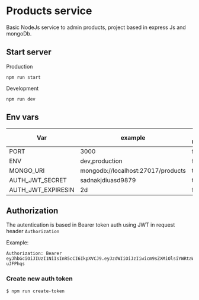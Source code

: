 # Products service
Basic NodeJs service to admin products, project based in express Js and mongoDb.

## Start server

Production
```
npm run start
```

Development
```
npm run dev
```

## Env vars


| Var         | example     | # required |
|--------------|-----------|------------|
| PORT | 3000      | false       |
| ENV      | dev,production  | false       |
| MONGO_URI      | mongodb://localhost:27017/products  | true       |
| AUTH_JWT_SECRET      | sadnakjdiuasd9879  | true       |
| AUTH_JWT_EXPIRESIN      | 2d  | false       |


## Authorization
The autentication is based in Bearer token auth using JWT in request header `Authorization`

Example:
```
Authorization: Bearer eyJhbGciOiJIUzI1NiIsInR5cCI6IkpXVCJ9.eyJzdWIiOiJzIiwicm9sZXMiOlsiYWRtaW4iXSwic2NvcGVzIjpbInByb2R1Y3RzLmNyZWF0ZSIsInByb2R1Y3RzLmRlbGV0ZSJdLCJpYXQiOjE2MzkzMzUwNDZ9.Q3BmoCvihZXbw07cp9I_JSyZbGpFVdm2vdG-uJFPhqs
```

### Create new auth token

```
$ npm run create-token 
```